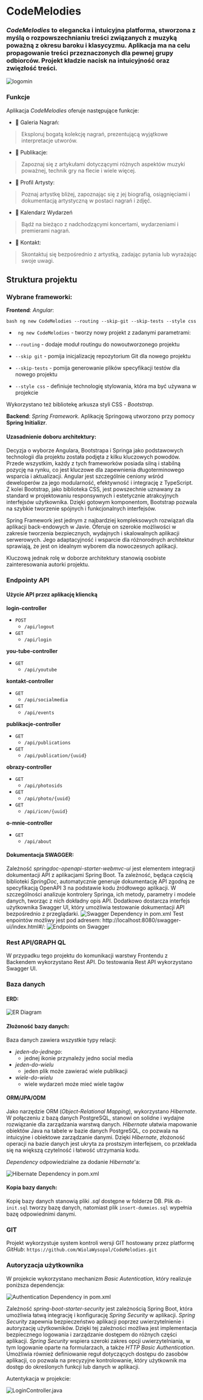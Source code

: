 # CodeMelodies
### *CodeMelodies* to elegancka i intuicyjna platforma, stworzona z myślą o rozpowszechnianiu treści związanych z muzyką poważną z okresu baroku i klasycyzmu. Aplikacja ma na celu propagowanie treści przeznaczonych dla pewnej grupy odbiorców. Projekt kładzie nacisk na intuicyjność oraz zwięzłość treści.
![logomin](https://github.com/WiolaWysopal/CodeMelodies/assets/115031260/cda728b1-437b-4814-baee-76785c65bf14)
### Funkcje

Aplikacja *CodeMelodies* oferuje następujące funkcje: 
- 🎵 Galeria Nagrań:
 > Eksploruj bogatą kolekcję nagrań, prezentującą wyjątkowe interpretacje utworów.
- 📘 Publikacje:
 > Zapoznaj się z artykułami dotyczącymi różnych aspektów muzyki poważnej, technik gry na flecie i wiele więcej.
- 👥 Profil Artysty:
 > Poznaj artystkę bliżej, zapoznając się z jej biografią, osiągnięciami i dokumentacją artystyczną w postaci nagrań i zdjęć.
- 📅 Kalendarz Wydarzeń
 > Bądź na bieżąco z nadchodzącymi koncertami, wydarzeniami i premierami nagrań.
- 💌 Kontakt:
 > Skontaktuj się bezpośrednio z artystką, zadając pytania lub wyrażając swoje uwagi.

## Struktura projektu

### Wybrane frameworki:
**Frontend**: _Angular_:

```bash ng new CodeMelodies --routing --skip-git --skip-tests --style css```

- ``` ng new CodeMelodies``` - tworzy nowy projekt z zadanymi parametrami:

- ``` --routing ``` - dodaje moduł routingu do nowoutworzonego projektu
- ``` --skip git ``` -  pomija inicjalizację repozytorium Git dla nowego projektu
- ``` --skip-tests ``` -   pomija generowanie plików specyfikacji testów dla nowego projektu
- ``` --style css ``` -  definiuje technologię stylowania, która ma być używana w projekcie

 Wykorzystano też bibliotekę arkusza styli CSS - _Bootstrap_.

**Backend**: _Spring Framework_. Aplikację Springową utworzono przy pomocy **Spring Initializr**.

#### Uzasadnienie doboru architektury:

Decyzja o wyborze Angulara, Bootstrapa i Springa jako podstawowych technologii dla projektu została podjęta z kilku kluczowych powodów. Przede wszystkim, każdy z tych frameworków posiada silną i stabilną pozycję na rynku, co jest kluczowe dla zapewnienia długoterminowego wsparcia i aktualizacji. Angular jest szczególnie ceniony wśród deweloperów za jego modularność, efektywność i integrację z TypeScript. Z kolei Bootstrap, jako biblioteka CSS, jest powszechnie uznawany za standard w projektowaniu responsywnych i estetycznie atrakcyjnych interfejsów użytkownika. Dzięki gotowym komponentom, Bootstrap pozwala na szybkie tworzenie spójnych i funkcjonalnych interfejsów.
 
Spring Framework jest jednym z najbardziej kompleksowych rozwiązań dla aplikacji back-endowych w Javie. Oferuje on szerokie możliwości w zakresie tworzenia bezpiecznych, wydajnych i skalowalnych aplikacji serwerowych. Jego adaptacyjność i wsparcie dla różnorodnych architektur sprawiają, że jest on idealnym wyborem dla nowoczesnych aplikacji. 
 
Kluczową jednak rolę w doborze architektury stanowią osobiste zainteresowania autorki projektu.

### Endpointy API

#### Użycie API przez aplikację kliencką

**login-controller**
- `POST`
	- `/api/logout`
- `GET`
	- `/api/login`

**you-tube-controller**
- `GET`
	- `/api/youtube`

**kontakt-controller**
- `GET`
	- `/api/socialmedia`
- `GET`
	- `/api/events`

**publikacje-controller**
- `GET`
	- `/api/publications`
- `GET`
	- `/api/publication/{uuid}`

**obrazy-controller**
- `GET`
	- `/api/photosids`
- `GET`
	- `/api/photo/{uuid}`
- `GET`
	- `/api/icon/{uuid}`

**o-mnie-controller**
- `GET`
	- `/api/about`

#### Dokumentacja SWAGGER: 

Zależność _springdoc-openapi-starter-webmvc-ui_ jest elementem integracji dokumentacji API z aplikacjami Spring Boot. Ta zależność, będąca częścią biblioteki _SpringDoc_, automatycznie generuje dokumentację API zgodną ze specyfikacją OpenAPI 3 na podstawie kodu źródłowego aplikacji. W szczególności analizuje kontrolery Springa, ich metody, parametry i modele danych, tworząc z nich dokładny opis API. Dodatkowo dostarcza interfejs użytkownika Swagger UI, który umożliwia testowanie dokumentacji API bezpośrednio z przeglądarki. 
![Swagger Dependency in pom.xml](image-1.png)
Test enpointów możliwy jest pod adresem: http://localhost:8080/swagger-ui/index.html#/:
![Endpoints on Swagger](image-6.png)

### Rest API/GRAPH QL
W przypadku tego projektu do komunikacji warstwy Frontendu z Backendem wykorzystano Rest API. Do testowania Rest API wykorzystano Swagger UI.

### Baza danych
#### ERD:
![ER Diagram](image-4.png)

#### Złożoność bazy danych:

Baza danych zawiera wszystkie typy relacji:
- _jeden-do-jednego_:
	- jednej ikonie przynależy jedno social media
- _jeden-do-wielu_
	- jeden plik może zawierać wiele publikacji
- _wiele-do-wielu_
	- wiele wydarzeń może mieć wiele tagów

#### ORM/JPA/ODM
Jako narzędzie ORM (_Object-Relational Mapping_), wykorzystano _Hibernate_. W połączeniu z bazą danych PostgreSQL, stanowi on solidne i wydajne rozwiązanie dla zarządzania warstwą danych. _Hibernate_ ułatwia mapowanie obiektów Java na tabele w bazie danych PostgreSQL, co pozwala na intuicyjne i obiektowe zarządzanie danymi. Dzięki _Hibernate_, złożoność operacji na bazie danych jest ukryta za prostszym interfejsem, co przekłada się na większą czytelność i łatwość utrzymania kodu.

_Dependency_ odpowiedzialne za dodanie _Hibernate_'a:

![Hibernate Dependency in pom.xml](image.png)

#### Kopia bazy danych:

Kopię bazy danych stanowią pliki _.sql_ dostępne w folderze DB. Plik `db-init.sql` tworzy bazę danych, natomiast plik `insert-dummies.sql` wypełnia bazę odpowiednimi danymi.

### GIT
Projekt wykorzystuje system kontroli wersji GIT hostowany przez platformę _GitHub_: `https://github.com/WiolaWysopal/CodeMelodies.git`

### Autoryzacja użytkownika

W projekcie wykorzystano mechanizm _Basic Autentication_, który realizuje poniższa dependencja:

![Authentication Dependency in pom.xml](image-2.png)

Zależność _spring-boot-starter-security_ jest zależnością Spring Boot, która umożliwia łatwą integrację i konfigurację _Spring Security_ w aplikacji. _Spring Security_ zapewnia bezpieczeństwo aplikacji poprzez uwierzytelnienie i autoryzację użytkowników. Dzięki tej zależności możliwa jest implementacja bezpiecznego logowania i zarządzanie dostępem do różnych części aplikacji. _Spring Security_ wspiera szeroki zakres opcji uwierzytelniania, w tym logowanie oparte na formularzach, a także _HTTP Basic Authentication_. Umożliwia również definiowanie reguł dotyczących dostępu do zasobów aplikacji, co pozwala na precyzyjne kontrolowanie, który użytkownik ma dostęp do określonych funkcji lub danych w aplikacji.

Autentykacja w projekcie:

![LoginController.java](image-7.png)